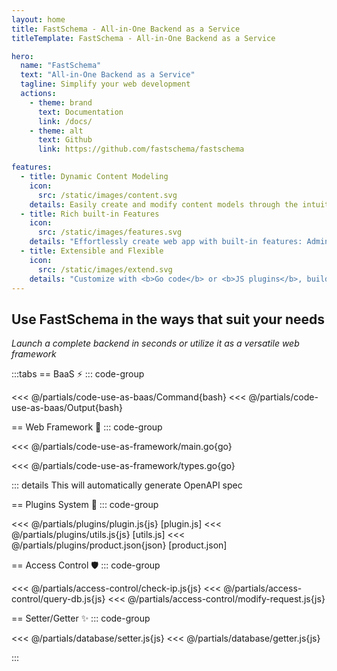 ```yaml
---
layout: home
title: FastSchema - All-in-One Backend as a Service
titleTemplate: FastSchema - All-in-One Backend as a Service

hero:
  name: "FastSchema"
  text: "All-in-One Backend as a Service"
  tagline: Simplify your web development
  actions:
    - theme: brand
      text: Documentation
      link: /docs/
    - theme: alt
      text: Github
      link: https://github.com/fastschema/fastschema

features:
  - title: Dynamic Content Modeling
    icon:
      src: /static/images/content.svg
    details: Easily create and modify content models through the intuitive admin UI, without writing a line of code.
  - title: Rich built-in Features
    icon:
      src: /static/images/features.svg
    details: "Effortlessly create web app with built-in features: Admin Control Panel, File manager, OAS, RBAC, and more."
  - title: Extensible and Flexible
    icon:
      src: /static/images/extend.svg
    details: "Customize with <b>Go code</b> or <b>JS plugins</b>, build extensive features by leveraging the powerful of Resources, Hooks, ORM..."
---
```


<script setup>
import HomeFeatures from '../.vitepress/components/HomeFeatures.vue'
import OASOutputWithCustomResource from '../.vitepress/components/OASOutputWithCustomResource.vue'
</script>

<!-- Use Cases tabs -->

## Use FastSchema in the ways that suit your needs
*Launch a complete backend in seconds or utilize it as a versatile web framework*

:::tabs
== BaaS ⚡️
::: code-group

<<< @/partials/code-use-as-baas/Command{bash}
<<< @/partials/code-use-as-baas/Output{bash}

== Web Framework 🚀
::: code-group

<<< @/partials/code-use-as-framework/main.go{go}

<<< @/partials/code-use-as-framework/types.go{go}

::: details This will automatically generate OpenAPI spec
<OASOutputWithCustomResource />

== Plugins System 🧩
::: code-group 

<<< @/partials/plugins/plugin.js{js} [plugin.js]
<<< @/partials/plugins/utils.js{js} [utils.js]
<<< @/partials/plugins/product.json{json} [product.json]

== Access Control 🛡️
::: code-group

<<< @/partials/access-control/check-ip.js{js}
<<< @/partials/access-control/query-db.js{js}
<<< @/partials/access-control/modify-request.js{js}

== Setter/Getter ✨
::: code-group

<<< @/partials/database/setter.js{js}
<<< @/partials/database/getter.js{js}


:::

<!-- Home Features -->
<HomeFeatures />
